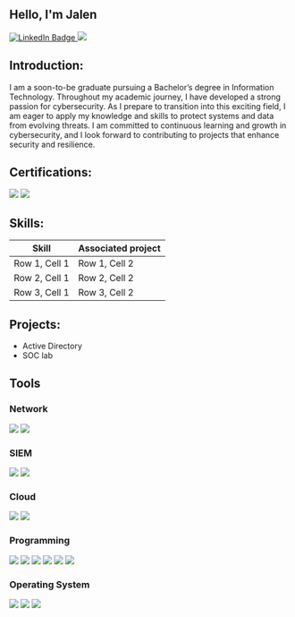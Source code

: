 ## Hello, I'm Jalen
<div>
  <a href="https://www.linkedin.com/in/jalen-morgan-b7173113a/" target="_blank"><img src="https://img.shields.io/badge/LinkedIn-0077B5?style=for-the-badge&logo=linkedin&logoColor=white" alt="LinkedIn Badge">
  </a>
  <a href="mailto:jalenm19@gmail.com"><img src="https://img.shields.io/badge/Gmail-D14836?style=for-the-badge&logo=gmail&logoColor=white">
  </a>
</div>


## Introduction:
I am a soon-to-be graduate pursuing a Bachelor’s degree in Information Technology. Throughout my academic journey, I have developed a strong passion for cybersecurity. As I prepare to transition into this exciting field, I am eager to apply my knowledge and skills to protect systems and data from evolving threats. I am committed to continuous learning and growth in cybersecurity, and I look forward to contributing to projects that enhance security and resilience.

## Certifications:
<div>
  
  <img src="https://img.shields.io/badge/Google%20Cybersecurity%20Certificate-D93D25?style=for-the-badge&logo=google&logoColor=white">
  <img src="https://img.shields.io/badge/CompTIA%20Security%2B-ED6A3B?style=for-the-badge&logo=comptia&logoColor=white">

</div>

## Skills:

| Skill                      | Associated project   |   
|----------------------------|----------------------|
| Row 1, Cell 1              | Row 1, Cell 2        | 
| Row 2, Cell 1              | Row 2, Cell 2        | 
| Row 3, Cell 1              | Row 3, Cell 2        |

## Projects:
- Active Directory
- SOC lab


## Tools

### Network
<div>
  <img src="https://img.shields.io/badge/Wireshark-3B4D8D?style=for-the-badge&logo=wireshark&logoColor=white">
  <img src="https://img.shields.io/badge/Nmap-%23A4A4A4?style=for-the-badge&logo=nmap&logoColor=white">
</div>

### SIEM
<div>
  <img src="https://img.shields.io/badge/Splunk-black?style=for-the-badge&logo=splunk&logoColor=white">
  <img src="https://img.shields.io/badge/Elastic%20Security-%230E3F6B?style=for-the-badge&logo=elastic&logoColor=white">

</div>

### Cloud
<div>
  <img src="https://img.shields.io/badge/Vultr-darkgreen?style=for-the-badge">
  <img src="https://img.shields.io/badge/Microsoft%20Azure-0078D4?style=for-the-badge&logo=microsoftazure&logoColor=white">

</div>

### Programming
<div>
  <img src="https://img.shields.io/badge/Python-3776AB?style=for-the-badge&logo=python&logoColor=white">
  <img src="https://img.shields.io/badge/HTML5-E34F26?style=for-the-badge&logo=html5&logoColor=white">
  <img src="https://img.shields.io/badge/CSS3-1572B6?style=for-the-badge&logo=css3&logoColor=white">
  <img src="https://img.shields.io/badge/SQL-4479A1?style=for-the-badge&logo=sqlite&logoColor=white">
  <img src="https://img.shields.io/badge/Java-ED8B00?style=for-the-badge&logo=java&logoColor=white">
  <img src="https://img.shields.io/badge/PowerShell-5391FE?style=for-the-badge&logo=powershell&logoColor=white">


</div>

### Operating System
 <div>
   <img src="https://img.shields.io/badge/Linux-FCC624?style=for-the-badge&logo=linux&logoColor=black">
  <img src="https://img.shields.io/badge/Windows-0078D6?style=for-the-badge&logo=microsoft&logoColor=white">
<img src="https://img.shields.io/badge/macOS-000000?style=for-the-badge&logo=apple&logoColor=white">

 </div>




